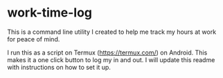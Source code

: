 # work-time-log
This is a command line utility I created to help me track my hours at work for peace of mind.

I run this as a script on Termux (https://termux.com/) on Android. This makes it a one click button to log my in and out. I will update this readme with instructions on how to set it up.
